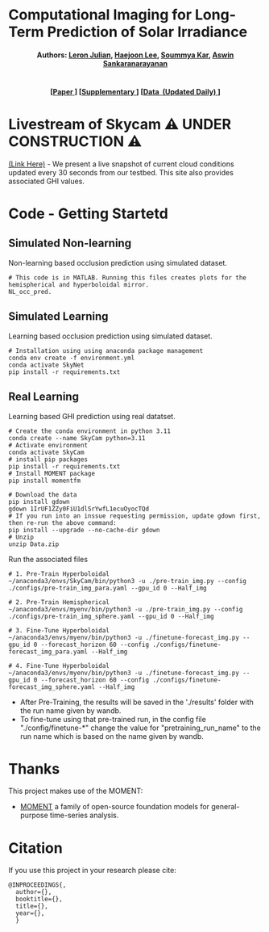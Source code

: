 # Computational Imaging for Long-Term Prediction of Solar Irradiance

<h4 align="center">
  <b>
    Authors:  
    <a href="https://leronjulian.github.io/" target="_blank">Leron Julian</a>, 
    <a href="https://www.linkedin.com/in/haejoon-lee-462019251" target="_blank">Haejoon Lee</a>,
    <a href="https://users.ece.cmu.edu/~soummyak/" target="_blank">Soummya Kar</a>,
    <a href="http://imagesci.ece.cmu.edu/" target="_blank">Aswin Sankaranarayanan</a>
  </b> 
</h4>

# 
<h4 align="center">
  [<a href="https://google.com" target="_blank">Paper&nbsp</a>]
  [<a href="https://google.com" target="_blank">Supplementary&nbsp</a>]
  [<a href="https://drive.google.com/drive/folders/1RECMaobYrSYNmIRyL72Pahb0GvX4aCm3?usp=drive_link" target="_blank"><b>Data&nbsp (Updated Daily) </b></a>]
</h4>


# Livestream of Skycam ⚠️ UNDER CONSTRUCTION ⚠️
  <a href="http://imagesci.ece.cmu.edu/SkyCamLiveWebsite/" target="_blank">(Link Here)</a> - We present a live snapshot of current cloud conditions updated every 30 seconds from our testbed. This site also provides associated GHI values.
</p>


# Code - Getting Startetd
## Simulated Non-learning
Non-learning based occlusion prediction using simulated dataset.
```shell
# This code is in MATLAB. Running this files creates plots for the hemispherical and hyperboloidal mirror.
NL_occ_pred.
```

## Simulated Learning
Learning based occlusion prediction using simulated dataset.
```shell
# Installation using using anaconda package management 
conda env create -f environment.yml
conda activate SkyNet
pip install -r requirements.txt
```

## Real Learning
Learning based GHI prediction using real datatset.
```shell
# Create the conda environment in python 3.11
conda create --name SkyCam python=3.11
# Activate environment
conda activate SkyCam
# install pip packages
pip install -r requirements.txt
# Install MOMENT package
pip install momentfm

# Download the data
pip install gdown
gdown 1IrUF1ZZy0FiU1dlSrYwfL1ecuOyocTQd
# If you run into an inssue requesting permission, update gdown first, then re-run the above command:
pip install --upgrade --no-cache-dir gdown
# Unzip
unzip Data.zip 

```
Run the associated files
```shell
# 1. Pre-Train Hyperboloidal
~/anaconda3/envs/SkyCam/bin/python3 -u ./pre-train_img.py --config ./configs/pre-train_img_para.yaml --gpu_id 0 --Half_img

# 2. Pre-Train Hemispherical
~/anaconda3/envs/myenv/bin/python3 -u ./pre-train_img.py --config ./configs/pre-train_img_sphere.yaml --gpu_id 0 --Half_img

# 3. Fine-Tune Hyperboloidal
~/anaconda3/envs/myenv/bin/python3 -u ./finetune-forecast_img.py --gpu_id 0 --forecast_horizon 60 --config ./configs/finetune-forecast_img_para.yaml --Half_img

# 4. Fine-Tune Hyperboloidal
~/anaconda3/envs/myenv/bin/python3 -u ./finetune-forecast_img.py --gpu_id 0 --forecast_horizon 60 --config ./configs/finetune-forecast_img_sphere.yaml --Half_img
```
* After Pre-Training, the results will be saved in the './results' folder with the run name given by wandb.
* To fine-tune using that pre-trained run, in the config file "./config/finetune-*" change the value for "pretraining_run_name" to the run name which is based on the name given by wandb.


# Thanks
This project makes use of the MOMENT:
* [MOMENT](https://github.com/moment-timeseries-foundation-model/moment) a family of open-source foundation models for general-purpose time-series analysis.

# Citation
If you use this project in your research please cite:
```
@INPROCEEDINGS{,
  author={},
  booktitle={}, 
  title={}, 
  year={},
  }
```



